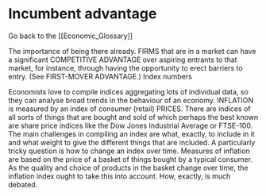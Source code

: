 # Incumbent advantage

Go back to the [[Economic_Glossary]]


The importance of being there already. FIRMS that are in a market can have a significant COMPETITIVE ADVANTAGE over aspiring entrants to that market, for instance, through having the opportunity to erect barriers to entry. (See FIRST-MOVER ADVANTAGE.)
Index numbers

Economists love to compile indices aggregating lots of individual data, so they can analyse broad trends in the behaviour of an economy. INFLATION is measured by an index of consumer (retail) PRICES. There are indices of all sorts of things that are bought and sold of which perhaps the best known are share price indices like the Dow Jones Industrial Average or FTSE-100. The main challenges in compiling an index are what, exactly, to include in it and what weight to give the different things that are included. A particularly tricky question is how to change an index over time. Measures of inflation are based on the price of a basket of things bought by a typical consumer. As the quality and choice of products in the basket change over time, the inflation index ought to take this into account. How, exactly, is much debated.

